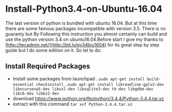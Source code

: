 # Install-Python3.4-on-Ubuntu-16.04
The last version of python is bundled with ubuntu 16.04. But at this time there are some famous packages incompatible with version 3.5. There is no guaranty but By Following this instruction you almost certainly  can build and use the python version 3.4 on ubuntu16.04.Before start I give my thanks to [http://tecadmin.net/](http://bit.ly/py34biu1604) for its great step by step guide but I do some edition on it. So let to do:
## Install Required Packages
- Install some packages from launchpad
..`sudo apt-get install build-essential checkinstall`
..`sudo apt-get install libreadline-gplv2-dev libncursesw5-dev libssl-dev libsqlite3-dev tk-dev libgdbm-dev libc6-dev libbz2-dev`
- download https://www.python.org/ftp/python/3.4.4/Python-3.4.4.tar.xz
- extract with this command `tar xvf Python-3.4.4.tar.xz`
